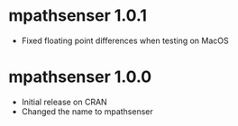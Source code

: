 # mpathsenser 1.0.1
* Fixed floating point differences when testing on MacOS

# mpathsenser 1.0.0
* Initial release on CRAN
* Changed the name to mpathsenser
